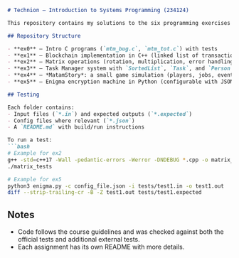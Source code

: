 ````markdown
# Technion – Introduction to Systems Programming (234124)

This repository contains my solutions to the six programming exercises (ex0–ex5) from the Technion course *Introduction to Systems Programming (Matam)*.

## Repository Structure

- **ex0** – Intro C programs (`mtm_bug.c`, `mtm_tot.c`) with tests  
- **ex1** – Blockchain implementation in C++ (linked list of transactions)  
- **ex2** – Matrix operations (rotation, multiplication, error handling)  
- **ex3** – Task Manager system with `SortedList`, `Task`, and `Person` classes  
- **ex4** – *MatamStory*: a small game simulation (players, jobs, events, event factory)  
- **ex5** – Enigma encryption machine in Python (configurable with JSON, input/output tests)

## Testing

Each folder contains:
- Input files (`*.in`) and expected outputs (`*.expected`)  
- Config files where relevant (`*.json`)  
- A `README.md` with build/run instructions

To run a test:
```bash
# Example for ex2
g++ -std=c++17 -Wall -pedantic-errors -Werror -DNDEBUG *.cpp -o matrix_tests
./matrix_tests
````

```bash
# Example for ex5
python3 enigma.py -c config_file.json -i tests/test1.in -o test1.out
diff --strip-trailing-cr -B -Z test1.out tests/test1.expected
```

## Notes

* Code follows the course guidelines and was checked against both the official tests and additional external tests.
* Each assignment has its own README with more details.

```